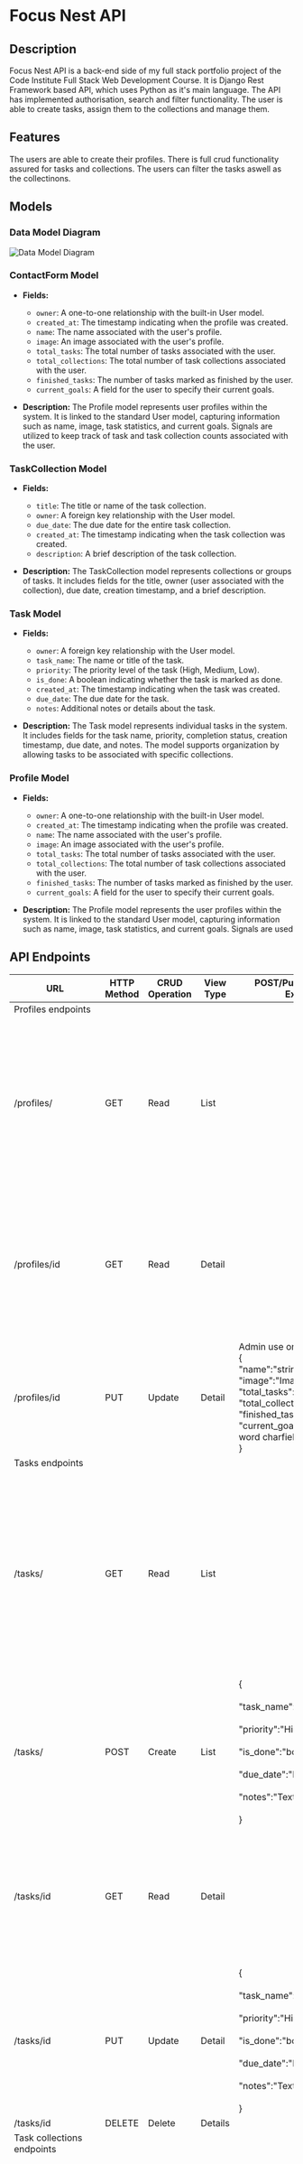 # Focus Nest API


## Description
Focus Nest API is a back-end side of my full stack portfolio project of the Code Institute Full Stack Web Development Course. It is Django Rest Framework based API, which uses Python as it's main language. The API has implemented authorisation, search and filter functionality. The user is able to create tasks, assign them to the collections and manage them. 

## Features
The users are able to create their profiles. There is full crud functionality assured for tasks and collections. The users can filter the tasks aswell as the collectinons.  

## Models

### Data Model Diagram
![Data Model Diagram](./doc_images/data_model_diagram.png)

### ContactForm Model

-   **Fields:**
    
    -   `owner`: A one-to-one relationship with the built-in User model.
    -   `created_at`: The timestamp indicating when the profile was created.
    -   `name`: The name associated with the user's profile.
    -   `image`: An image associated with the user's profile.
    -   `total_tasks`: The total number of tasks associated with the user.
    -   `total_collections`: The total number of task collections associated with the user.
    -   `finished_tasks`: The number of tasks marked as finished by the user.
    -   `current_goals`: A field for the user to specify their current goals.
-   **Description:**
The Profile model represents user profiles within the system. It is linked to the standard User model, capturing information such as name, image, task statistics, and current goals. Signals are utilized to keep track of task and task collection counts associated with the user.
    

### TaskCollection Model

-   **Fields:**
    
    -   `title`: The title or name of the task collection.
    -   `owner`: A foreign key relationship with the User model.
    -   `due_date`: The due date for the entire task collection.
    -   `created_at`: The timestamp indicating when the task collection was created.
    -   `description`: A brief description of the task collection.
-   **Description:** 
The TaskCollection model represents collections or groups of tasks. It includes fields for the title, owner (user associated with the collection), due date, creation timestamp, and a brief description.
    

### Task Model

-   **Fields:**
    
    -   `owner`: A foreign key relationship with the User model.
    -   `task_name`: The name or title of the task.
    -   `priority`: The priority level of the task (High, Medium, Low).
    -   `is_done`: A boolean indicating whether the task is marked as done.
    -   `created_at`: The timestamp indicating when the task was created.
    -   `due_date`: The due date for the task.
    -   `notes`: Additional notes or details about the task.
-   **Description:**
The Task model represents individual tasks in the system. It includes fields for the task name, priority, completion status, creation timestamp, due date, and notes. The model supports organization by allowing tasks to be associated with specific collections. 

### Profile Model

-   **Fields:**

    - `owner`: A one-to-one relationship with the built-in User model.
    - `created_at`: The timestamp indicating when the profile was created.
    - `name`: The name associated with the user's profile.
    - `image`: An image associated with the user's profile.
    - `total_tasks`: The total number of tasks associated with the user.
    - `total_collections`: The total number of task collections associated with the user.
    - `finished_tasks`: The number of tasks marked as finished by the user.
    - `current_goals`: A field for the user to specify their current goals.
- **Description:**
The Profile model represents the user profiles within the system. It is linked to the standard User model, capturing information such as name, image, task statistics, and current goals. Signals are used 



## API Endpoints

| URL                        | HTTP Method | CRUD Operation | View Type | POST/Put Data Format Example                                                                                                                                                                        | Sample Response                                                                                                                                                                                                                                                                                                                                                                                                                                                                                                                                                                                     |
| -------------------------- | ----------- | -------------- | --------- | --------------------------------------------------------------------------------------------------------------------------------------------------------------------------------------------------- | --------------------------------------------------------------------------------------------------------------------------------------------------------------------------------------------------------------------------------------------------------------------------------------------------------------------------------------------------------------------------------------------------------------------------------------------------------------------------------------------------------------------------------------------------------------------------------------------------- |
| Profiles endpoints         |             |                |           |                                                                                                                                                                                                     |                                                                                                                                                                                                                                                                                                                                                                                                                                                                                                                                                                                                     |
| /profiles/                 | GET         | Read           | List      |                                                                                                                                                                                                     | [<br>{<br>"id": 3,<br>"owner": "gandalf",<br>"created_at": "2024-01-27T17:25:47.385938Z",<br>"name": "",<br>"image": "https://res.cloudinary.com/dnblfoxuu/image/upload/v1/media/../default_profile_d7stiw",<br>"total_tasks": 0,<br>"total_collections": 0,<br>"finished_tasks": 0,<br>"current_goals": "",<br>"is_owner": false<br>},<br>]                                                                                                                                                                                                                                                        |
| /profiles/id               | GET         | Read           | Detail    |                                                                                                                                                                                                     | {<br>"id": 3,<br>"owner": "gandalf",<br>"created_at": "2024-01-27T17:25:47.385938Z",<br>"name": "",<br>"image": "https://res.cloudinary.com/dnblfoxuu/image/upload/v1/media/../default_profile_d7stiw",<br>"total_tasks": 0,<br>"total_collections": 0,<br>"finished_tasks": 0,<br>"current_goals": "",<br>"is_owner": false<br>}                                                                                                                                                                                                                                                                   |
| /profiles/id               | PUT         | Update         | Detail    | Admin use only.<br>{<br>"name":"string",<br>"image":"ImageField",<br>"total_tasks":"Int",<br>"total_collections":"Int",<br>"finished_tasks":"int",<br>"current_goals":"Max 500 word charfield"<br>} |                                                                                                                                                                                                                                                                                                                                                                                                                                                                                                                                                                                                     |
| Tasks endpoints            |             |                |           |                                                                                                                                                                                                     |                                                                                                                                                                                                                                                                                                                                                                                                                                                                                                                                                                                                     |
| /tasks/                    | GET         | Read           | List      |                                                                                                                                                                                                     | {<br>"count": 1,<br>"next": "http://8000-karolsu96-focusnestdrfa-pffz5glr0n3.ws-eu107.gitpod.io/tasks/?page=1",<br>"previous": null,<br>"results": [<br>{<br>"id": 1,<br>"owner": "admin",<br>"profile_id": 1,<br>"created_at": "16 Jan 2024",<br>"task_name": "Eee Makarena Edited",<br>"priority": "high",<br>"is_done": false,<br>"due_date": "30 Jan 2024",<br>"notes": "Dale a tu cuerpo alegría Macarena",<br>"is_owner": true<br>},<br>}                                                                                                                                                     |
| /tasks/                    | POST        | Create         | List      | {<br><br>"task_name":"First Task",<br><br>"priority":"High/Medium/Low",<br><br>"is_done":"bool",<br><br>"due_date":"DD-MM-YY",<br><br>"notes":"Text field"<br><br>}                                 |                                                                                                                                                                                                                                                                                                                                                                                                                                                                                                                                                                                                     |
| /tasks/id                  | GET         | Read           | Detail    |                                                                                                                                                                                                     | {<br>"id": 1,<br>"owner": "admin",<br>"profile_id": 1,<br>"created_at": "16 Jan 2024",<br>"task_name": "Eee Makarena Edited",<br>"priority": "high",<br>"is_done": false,<br>"due_date": "30 Jan 2024",<br>"notes": "Dale a tu cuerpo alegría Macarena",<br>"is_owner": true<br>}                                                                                                                                                                                                                                                                                                                   |
| /tasks/id                  | PUT         | Update         | Detail    | {<br><br>"task_name":"First Task",<br><br>"priority":"High/Medium/Low",<br><br>"is_done":"bool",<br><br>"due_date":"DD-MM-YY",<br><br>"notes":"Text field"<br><br>}                                 |                                                                                                                                                                                                                                                                                                                                                                                                                                                                                                                                                                                                     |
| /tasks/id                  | DELETE      | Delete         | Details   |                                                                                                                                                                                                     |                                                                                                                                                                                                                                                                                                                                                                                                                                                                                                                                                                                                     |
| Task collections endpoints |             |                |           |                                                                                                                                                                                                     |
| /task_collections/         | GET         | Read           | List      |                                                                                                                                                                                                     | {<br>"count": 2,<br>"next": null,<br>"previous": null,<br>"results": [<br>{<br>"id": 1,<br>"owner": "admin",<br>"title": "First Test Task Collection Edit",<br>"due_date": "29 Feb 2024",<br>"created_at": "18 Jan 2024",<br>"description": "Description is working.",<br>"tasks": [<br>1,<br>2,<br>3,<br>4,<br>5<br>],<br>"is_owner": true<br>},<br>{<br>"id": 2,<br>"owner": "admin",<br>"title": "Collection 2",<br>"due_date": "31 Mar 2024",<br>"created_at": "18 Jan 2024",<br>"description": "Second collection without tasks",<br>"tasks": [<br>13<br>],<br>"is_owner": true<br>}<br>]<br>} |
| /task_collections/         | POST        | Create         | List      | {<br>"title":"string",<br>"due_date":"date field",<br>"description":"text field, max 500 char",<br>"tasks":"list of tasks, foreign key"<br>}                                                        |                                                                                                                                                                                                                                                                                                                                                                                                                                                                                                                                                                                                     |
| /task_collections/id       | GET         | Read           | Detail    |                                                                                                                                                                                                     | {<br>"id": 1,<br>"owner": "admin",<br>"title": "First Test Task Collection Edit",<br>"due_date": "29 Feb 2024",<br>"created_at": "18 Jan 2024",<br>"description": "Description is working.",<br>"tasks": [<br>1,<br>2,<br>3,<br>4,<br>5<br>],<br>"is_owner": true<br>}                                                                                                                                                                                                                                                                                                                              |
| /task_collections/id       | PUT         | Update         | Detail    | {<br>"title":"string",<br>"due_date":"date field",<br>"description":"text field, max 500 char",<br>"tasks":"list of tasks, foreign key"<br>}                                                        |                                                                                                                                                                                                                                                                                                                                                                                                                                                                                                                                                                                                     |
| /task_collections/id       | DELETE      | Delete         | Detail    |                                                                                                                                                                                                     |                                                                                                                                                                                                                                                                                                                                                                                                                                                                                                                                                                                                     |
| Contact forms endpoints    |             |                |           |                                                                                                                                                                                                     |                                                                                                                                                                                                                                                                                                                                                                                                                                                                                                                                                                                                     |
| /contact_forms/            | GET         | Read           | List      |                                                                                                                                                                                                     | {<br>"count": 2,<br>"next": null,<br>"previous": null,<br>"results": [<br>{<br>"id": 1,<br>"name": "Karol",<br>"email": "abc@cba.com",<br>"subject": "Contact subject test",<br>"message": "Contact message test",<br>"created_at": "2024-01-19T15:00:40.364359Z"<br>},<br>{<br>"id": 2,<br>"name": "Non Logged In User",<br>"email": "Nonlogo@logo.com",<br>"subject": "Contact form subject text... ::: I want to log in.",<br>"message": "Message text.",<br>"created_at": "2024-01-20T10:55:20.824925Z"<br>}<br>]<br>}                                                                          |
| /contact_forms/            | POST        | Create         | List      | {<br>"name":"string",<br>"email":"email field";<br>"subject":"string",<br>"message":"string /text field max 500 char"<br>}                                                                          |                                                                                                                                                                                                                                                                                                                                                                                                                                                                                                                                                                                                     |
## Technologies used
-   **Django:** The foundation of the project, Django is a web framework that helps in building and managing web applications.
    
-   **Cloudinary:** This service allows seamless storage and management of media files (like images) in the cloud.
    
-   **dj-database-url:** Simplifies the configuration of the database connection, making it easier to deploy and manage.
    
-   **dj-rest-auth:** Manages authentication processes, ensuring that users can securely access the application.
    
-   **Django Allauth:** An authentication system that provides features like social account authentication and overall account management.
    
-   **Django Cloudinary Storage:** Integrates Cloudinary with Django's storage system, aiding in efficient file handling.
    
-   **Django CORS Headers:** Handles Cross-Origin Resource Sharing (CORS), making sure that the API can securely communicate with frontend applications.
    
-   **Django Rest Framework:** A toolkit for building Web APIs with Django, providing essential features like serialization and authentication.
    
-   **DRF Simple JWT:** Manages JSON Web Tokens (JWT) for user authentication and authorization within Django Rest Framework.
    
-   **Gunicorn:** A server that handles the deployment of the application in a production environment.
    
-   **OAuthlib:** Implements the OAuth request-signing logic, contributing to secure user authentication.
    
-   **Pillow:** A library for handling images and their manipulation.
    
-   **Psycopg2:** An adapter for connecting Django with the PostgreSQL database, ensuring seamless integration.
    
-   **PyJWT:** Manages JSON Web Tokens for secure communication between the frontend and backend.
    
-   **Python3 OpenID:** Facilitates secure and decentralized user authentication.
    
-   **pytz:** A library for managing time zones, ensuring accurate and standardized time handling.
    
-   **Requests OAuthlib:** A library for supporting OAuth, facilitating secure interactions with OAuth-enabled services.
    
-   **SQLparse:** Assists in processing and manipulating SQL queries for effective database operations.


## Testing


### PEP8 
The files were tested were validated with Code Institute Python Linter.
Results: 

- contact_forms/models.py: All clear, no errors found.
- contact_forms/serializers.py: All clear, no errors found.
- contact_forms/urls.py: All clear, no errors found.
- contact_forms/views.py: All clear, no errors found.
- drf_api/permissons.py: All clear, no errors found.
- drf_api/serializers.py: All clear, no errors found.
- drf_api/urls.py: All clear, no errors found.
- drf_api/views.py: All clear, no errors found.
- profiles/models.py: All clear, no errors found.
- profiles/serilizers.py: All clear, no errors found.
- profiles/urls.py: All clear, no errors found.
- profiles/views.py: All clear, no errors found.
- task_collections/models.py: All clear, no errors found.
- task_collections/serializers.py: All clear, no errors found.
- task_collections/urls.py: All clear, no errors found.
- task_collections/views.py: All clear, no errors found.
- tasks/models.py: All clear, no errors found.
- tasks/serializers.py: All clear, no errors found.
- tasks/urls.py: All clear, no errors found.
- tasks/views.py: All clear, no errors found.


### Manual Test

The manual testing of the API of the project were made to assure the correctly working backend for the whole project.
Here are the results: 

| Test Case                               | Expected                                           | Testing                                      | Result                                              |
| --------------------------------------- | -------------------------------------------------- | -------------------------------------------- | --------------------------------------------------- |
| \*\*Profiles\*\*                        |                                                    |                                              |                                                     |
| Create a new user profile               | User profile is created successfully               | Created a new user profile                   | User profile created as expected                    |
| Update profile information              | Profile information is updated successfully        | Updated name, image, and current goals       | Profile information updated as expected             |
| Test profile ordering                   | Profiles are ordered based on creation time        | Created multiple profiles at different times | Profiles ordered correctly                          |
|                                         |                                                    |                                              |                                                     |
| \*\*Tasks\*\*                           |                                                    |                                              |                                                     |
| Create a new task                       | Task is created successfully                       | Created a new task                           | Task created as expected                            |
| Update an existing task                 | Task is updated successfully                       | Modified task name, priority, and due date   | Task updated as expected                            |
| Mark a task as done                     | Task status is updated to done                     | Marked a task as done                        | Task status updated as expected                     |
| Delete a task                           | Task is deleted, and counts are updated            | Deleted a task                               | Task deleted, counts updated as expected            |
|                                         |                                                    |                                              |                                                     |
| \*\*Task Collections\*\*                |                                                    |                                              |                                                     |
| Create a new task collection            | Task collection is created successfully            | Created a new task collection                | Task collection created as expected                 |
| Update an existing task collection      | Task collection is updated successfully            | Modified title, due date, and description    | Task collection updated as expected                 |
| Delete a task collection                | Task collection is deleted, and counts are updated | Deleted a task collection                    | Task collection deleted, counts updated as expected |
|                                         |                                                    |                                              |                                                     |
| \*\*Contact Form\*\*                    |                                                    |                                              |                                                     |
| Test Case                               | Expected                                           | Testing                                      | Result                                              |
| Submit a contact form with valid data   | Form entry is saved correctly                      | Submitted contact form with valid data       | Form entry saved as expected                        |
| Submit a contact form with invalid data | Form shows appropriate error handling              | Submitted contact form with missing email    | Error displayed                                     |

## Deployment

### 1. Get the Code
- Fork or clone this repository from GitHub. 

### 2. Cloudinary Account Setup
- You'll need a Cloudinary to host the profile images. If you don't have an account you can sign up at [Cloudinary](https://cloudinary.com/).

### 3. Cloudinary API Key
- Log in to Cloudinary and head to the 'dashboard'
- Find the 'API Enviroment variable' and copy the value starting with 'cloudinary://'. You will need this value for deployment.

### 4. Heroku App Setup
- Log in to your Heroku account. 
- Click 'Create new app' from 'New' menu at the top right. 
- Enter name for your app and choose the region.
- Click 'create app'

### 5. ElephantSQL Setup
- Log in to Elephant SQL
- Click 'Create new instance' on the dashboard.
- Name the plan, choose 'Tiny Turlte(free) and select the nearest data center.
- Click 'Review'
- Copy the ElephantSQL databse URL (starts with 'postgres://')

### 6. Configure Heroku APP
- Go back to Heroku dashboard. 
- Click on 'Settings'.
- Find and click 'reveral config vars'
- Add following config vars:
    -   `CLOUDINARY_URL`: Paste the Cloudinary URL.
    -   `DATABASE_URL`: Paste the ElephantSQL postgres database URL.
    -   `SECRET_KEY`: Your secret key.
    -   `ALLOWED_HOST`: Your Heroku app's URL.

### 7. Deploy to Heroku
- Click the 'Deploy' tab.
- Under 'Deployment Method' select 'GitHub' and connect to your repo.
- In the 'Manual Deploy' section choose 'main' as the branch and click 'Deploy Branch'

### 8. Open the deployed site

- Your APi will be deployed shortly. Once complete, you'll get link to the deployed site. 

## Acknowledgements

- Code Institute DRF Toutorial which this project was inspired by. Sniplets for dj-rest-auth bugfix, aswell as the code that handles the changing URL for Gitpod Workspaces. I also borrowed the basic profile image from CI.
- Django/ Rest API Documentation
- Django Extensions for generating the Data Model
- [This Stack Overflow article](https://stackoverflow.com/questions/70508568/django-csrf-trusted-origins-not-working-as-expected) which helped me fix the issue with CSRF error. 



